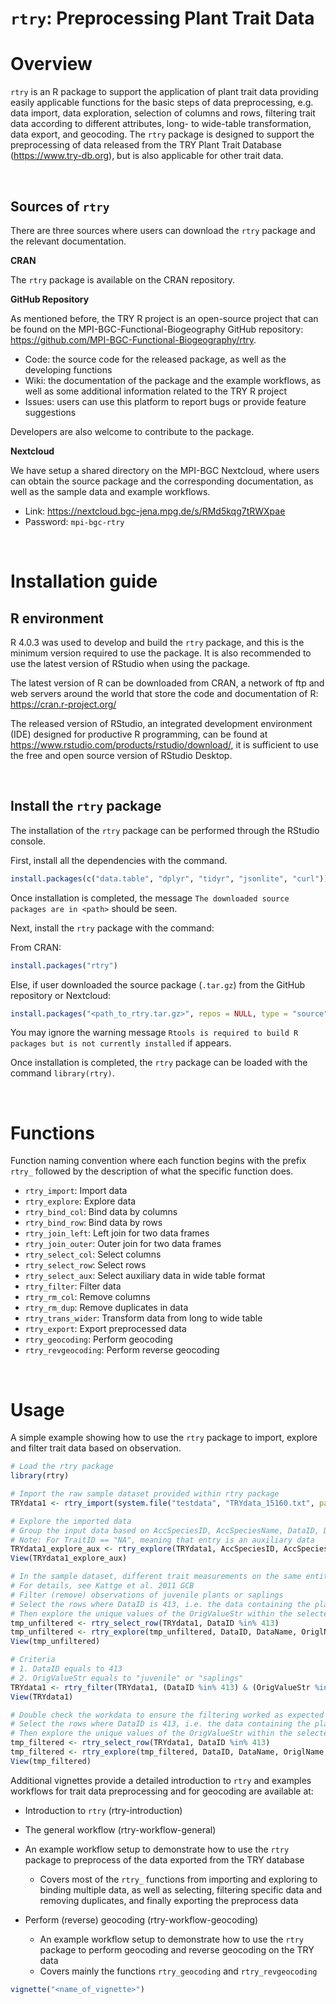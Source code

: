 # `rtry`: Preprocessing Plant Trait Data

# Overview

`rtry` is an R package to support the application of plant trait data providing easily applicable functions for the basic steps of data preprocessing, e.g. data import, data exploration, selection of columns and rows, filtering trait data according to different attributes, long- to wide-table transformation, data export, and geocoding. The `rtry` package is designed to support the preprocessing of data released from the TRY Plant Trait Database (https://www.try-db.org), but is also applicable for other trait data.

<br>

## Sources of `rtry`

There are three sources where users can download the `rtry` package and the relevant documentation.

**CRAN**

The `rtry` package is available on the CRAN repository.

**GitHub Repository**

As mentioned before, the TRY R project is an open-source project that can be found on the MPI-BGC-Functional-Biogeography GitHub repository: https://github.com/MPI-BGC-Functional-Biogeography/rtry.

- Code: the source code for the released package, as well as the developing functions
- Wiki: the documentation of the package and the example workflows, as well as some additional information related to the TRY R project
- Issues: users can use this platform to report bugs or provide feature suggestions

Developers are also welcome to contribute to the package.

**Nextcloud**

We have setup a shared directory on the MPI-BGC Nextcloud, where users can obtain the source package and the corresponding documentation, as well as the sample data and example workflows.

- Link: https://nextcloud.bgc-jena.mpg.de/s/RMd5kqg7tRWXpae
- Password: `mpi-bgc-rtry`

<br>

# Installation guide

## R environment

R 4.0.3 was used to develop and build the `rtry` package, and this is the minimum version required to use the package. It is also recommended to use the latest version of RStudio when using the package.

The latest version of R can be downloaded from CRAN, a network of ftp and web servers around the world that store the code and documentation of R: https://cran.r-project.org/

The released version of RStudio, an integrated development environment (IDE) designed for productive R programming, can be found at https://www.rstudio.com/products/rstudio/download/, it is sufficient to use the free and open source version of RStudio Desktop.

<br>

## Install the `rtry` package

The installation of the `rtry` package can be performed through the RStudio console.

First, install all the dependencies with the command.

```R
install.packages(c("data.table", "dplyr", "tidyr", "jsonlite", "curl"))
```

Once installation is completed, the message `The downloaded source packages are in <path>` should be seen.

Next, install the `rtry` package with the command:

From CRAN:

```R
install.packages("rtry")
```

Else, if user downloaded the source package (`.tar.gz`) from the GitHub repository or Nextcloud:

```R
install.packages("<path_to_rtry.tar.gz>", repos = NULL, type = "source")
```

You may ignore the warning message `Rtools is required to build R packages but is not currently installed` if appears.

Once installation is completed, the `rtry` package can be loaded with the command `library(rtry)`.

<br>

# Functions

Function naming convention where each function begins with the prefix ```rtry_``` followed by the description of what the specific function does.

- `rtry_import`: Import data
- `rtry_explore`: Explore data
- `rtry_bind_col`: Bind data by columns
- `rtry_bind_row`: Bind data by rows
- `rtry_join_left`: Left join for two data frames
- `rtry_join_outer`: Outer join for two data frames
- `rtry_select_col`: Select columns
- `rtry_select_row`: Select rows
- `rtry_select_aux`: Select auxiliary data in wide table format
- `rtry_filter`: Filter data
- `rtry_rm_col`: Remove columns
- `rtry_rm_dup`: Remove duplicates in data
- `rtry_trans_wider`: Transform data from long to wide table
- `rtry_export`: Export preprocessed data
- `rtry_geocoding`: Perform geocoding
- `rtry_revgeocoding`: Perform reverse geocoding

<br>

# Usage

A simple example showing how to use the `rtry` package to import, explore and filter trait data based on observation.

```R
# Load the rtry package
library(rtry)

# Import the raw sample dataset provided within rtry package
TRYdata1 <- rtry_import(system.file("testdata", "TRYdata_15160.txt", package = "rtry"))

# Explore the imported data
# Group the input data based on AccSpeciesID, AccSpeciesName, DataID, DataName, TraitID and TraitName, and sort by TraitID
# Note: For TraitID == "NA", meaning that entry is an auxiliary data
TRYdata1_explore_aux <- rtry_explore(TRYdata1, AccSpeciesID, AccSpeciesName, DataID, DataName, TraitID, TraitName, sortBy = TraitID)
View(TRYdata1_explore_aux)

# In the sample dataset, different trait measurements on the same entity (plant) and the corresponding auxiliary data are combined to observation via the ObservationID
# For details, see Kattge et al. 2011 GCB
# Filter (remove) observations of juvenile plants or saplings
# Select the rows where DataID is 413, i.e. the data containing the plant development status
# Then explore the unique values of the OrigValueStr within the selected data
tmp_unfiltered <- rtry_select_row(TRYdata1, DataID %in% 413)
tmp_unfiltered <- rtry_explore(tmp_unfiltered, DataID, DataName, OriglName, OrigValueStr, OrigUnitStr, StdValue, Comment, sortBy = OrigValueStr)
View(tmp_unfiltered)

# Criteria
# 1. DataID equals to 413
# 2. OrigValueStr equals to "juvenile" or "saplings"
TRYdata1 <- rtry_filter(TRYdata1, (DataID %in% 413) & (OrigValueStr %in% c("juvenile", "saplings")), baseOn = ObservationID)
View(TRYdata1)

# Double check the workdata to ensure the filtering worked as expected
# Select the rows where DataID is 413, i.e. the data containing the plant development status
# Then explore the unique values of the OrigValueStr within the selected data
tmp_filtered <- rtry_select_row(TRYdata1, DataID %in% 413)
tmp_filtered <- rtry_explore(tmp_filtered, DataID, DataName, OriglName, OrigValueStr, OrigUnitStr, StdValue, Comment, sortBy = OrigValueStr)
View(tmp_filtered)
```

Additional vignettes provide a detailed introduction to `rtry` and examples workflows for trait data preprocessing and for geocoding are available at:

- Introduction to `rtry` (rtry-introduction)

-   The general workflow (rtry-workflow-general)
-   An example workflow setup to demonstrate how to use the `rtry` package to preprocess of the data exported from the TRY database
    -   Covers most of the `rtry_` functions from importing and exploring to binding multiple data, as well as selecting, filtering specific data and removing duplicates, and finally exporting the preprocess data
    
-   Perform (reverse) geocoding (rtry-workflow-geocoding)

    -   An example workflow setup to demonstrate how to use the `rtry` package to perform geocoding and reverse geocoding on the TRY data
    -   Covers mainly the functions `rtry_geocoding` and `rtry_revgeocoding`

```R
vignette("<name_of_vignette>")
```

